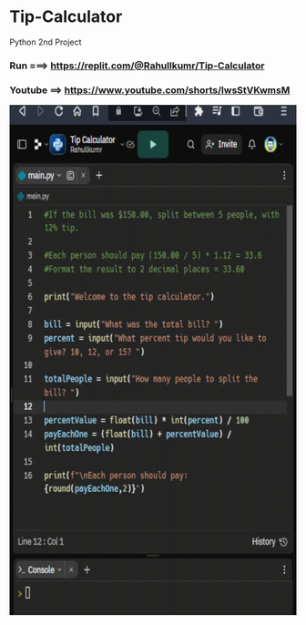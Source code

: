 # Tip-Calculator
Python 2nd Project

### Run ===>  https://replit.com/@Rahullkumr/Tip-Calculator
### Youtube ==> https://www.youtube.com/shorts/lwsStVKwmsM
![](tip.gif)
